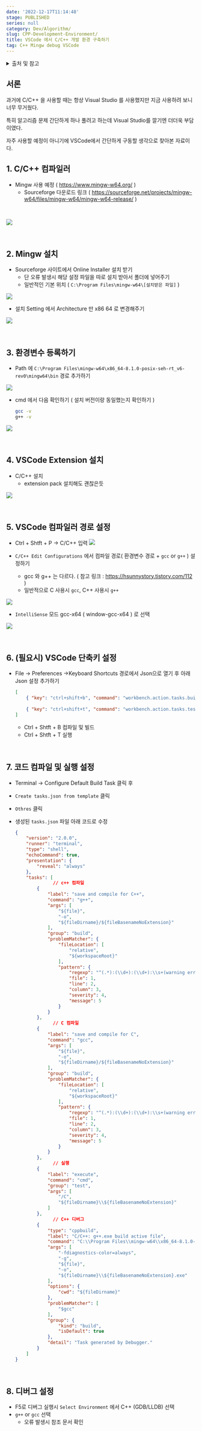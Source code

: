 ```yaml
---
date: '2022-12-17T11:14:48'
stage: PUBLISHED
series: null
category: Dev/Algorithm/
slug: CPP-Development-Environment/
title: VSCode 에서 C/C++ 개발 환경 구축하기
tag: C++ Mingw debug VSCode
---
```



<details>
<summary>출처 및 참고</summary>
  <a href="https://oziguyo.tistory.com/34"> https://oziguyo.tistory.com/34 기본 설정</a>
  <br>
  <a href="https://jhnyang.tistory.com/430"> https://jhnyang.tistory.com/430 디버그 설정 </a>
</details>


## 서론

과거에 C/C++ 을 사용할 때는 항상 Visual Studio 를 사용했지만 지금 사용하려 보니 너무 무거웠다.

특히 알고리즘 문제 간단하게 하나 풀려고 하는데 Visual Studio를 깔기엔 더더욱 부담이였다.

자주 사용할 예정이 아니기에 VSCode에서 간단하게 구동할 생각으로 찾아본 자료이다.


## 1. C/C++ 컴파일러

- Mingw 사용 예정 ( <https://www.mingw-w64.org/> )
  - Sourceforge 다운로드 링크 ( <https://sourceforge.net/projects/mingw-w64/files/mingw-w64/mingw-w64-release/> )

<br/>


![](assets/CPP-Development-Environment/20221217112944384.png)



<br/>

## 2. Mingw 설치

- Sourceforge 사이트에서 Online Installer 설치 받기
  - 단 오류 발생시 해당 설정 파일을 따로 설치 받아서 폴더에 넣어주기
  - 일반적인 기본 위치 ( `C:\Program Files\mingw-w64\[설치받은 파일]` )

![](assets/CPP-Development-Environment/20221217113031021.png)



- 설치 Setting 에서 Architecture 만 x86 64 로 변경해주기

![](assets/CPP-Development-Environment/20221217113056921.png)



<br/>

## 3. 환경변수 등록하기

- Path 에 `C:\Program Files\mingw-w64\x86_64-8.1.0-posix-seh-rt_v6-rev0\mingw64\bin` 경로 추가하기

![](assets/CPP-Development-Environment/20221217113434113.png)

- cmd 에서 다음 확인하기 ( 설치 버전이랑 동일했는지 확인하기 )
  ```bash
  gcc -v
  g++ -v
  ```
![](assets/CPP-Development-Environment/20221217113454644.png)

<br/>

## 4. VSCode Extension 설치

- C/C++ 설치
  - extension pack 설치해도 괜찮은듯

![](assets/CPP-Development-Environment/20221217113523327.png)


<br/>

## 5. VSCode 컴파일러 경로 설정

- Ctrl + Shtft + P → C/C++ 입력
![](assets/CPP-Development-Environment/20221217113711165.png)

- `C/C++ Edit Configurations` 에서 컴파일 경로( 환경변수 경로 + `gcc` or `g++` ) 설정하기
  - gcc 와 g++ 는 다르다. ( 참고 링크 : <https://hsunnystory.tistory.com/112> )
  - 일반적으로 C 사용시 `gcc`, C++ 사용시 `g++`

![](assets/CPP-Development-Environment/20221217113602581.png)

- `IntelliSense` 모드 gcc-x64 ( window-gcc-x64 ) 로 선택

![](assets/CPP-Development-Environment/20221217113616094.png)


<br/>

## 6. (필요시) VSCode 단축키 설정

- File -> Preferences ->Keyboard Shortcuts 경로에서 Json으로 열기 후 아래 Json 설정 추가하기

  ```json
  [
      { "key": "ctrl+shift+b", "command": "workbench.action.tasks.build" },
      
      { "key": "ctrl+shift+t", "command": "workbench.action.tasks.test" }
  ]
  ```

  - Ctrl + Shtft + B 컴파일 및 빌드
  - Ctrl + Shtft + T 실행

<br/>

## 7. 코드 컴파일 및 실행 설정

- Terminal -> Configure Default Build Task 클릭 후
- `Create tasks.json from template` 클릭
- `Othres` 클릭
- 생성된 `tasks.json` 파일 아래 코드로 수정

  ```json
  {
      "version": "2.0.0",
      "runner": "terminal",
      "type": "shell",
      "echoCommand": true,
      "presentation": {
          "reveal": "always"
      },
      "tasks": [
  				// c++ 컴파일
          {
              "label": "save and compile for C++",
              "command": "g++",
              "args": [
                  "${file}",
                  "-o",
                  "${fileDirname}/${fileBasenameNoExtension}"
              ],
              "group": "build",
              "problemMatcher": {
                  "fileLocation": [
                      "relative",
                      "${workspaceRoot}"
                  ],
                  "pattern": {
                      "regexp": "^(.*):(\\d+):(\\d+):\\s+(warning error):\\s+(.*)$",
                      "file": 1,
                      "line": 2,
                      "column": 3,
                      "severity": 4,
                      "message": 5
                  }
              }
          },
  				// C 컴파일
          {
              "label": "save and compile for C",
              "command": "gcc",
              "args": [
                  "${file}",
                  "-o",
                  "${fileDirname}/${fileBasenameNoExtension}"
              ],
              "group": "build",
              "problemMatcher": {
                  "fileLocation": [
                      "relative",
                      "${workspaceRoot}"
                  ],
                  "pattern": {
                      "regexp": "^(.*):(\\d+):(\\d+):\\s+(warning error):\\s+(.*)$",
                      "file": 1,
                      "line": 2,
                      "column": 3,
                      "severity": 4,
                      "message": 5
                  }
              }
          },
  				// 실행
          {
              "label": "execute",
              "command": "cmd",
              "group": "test",
              "args": [
                  "/C",
                  "${fileDirname}\\${fileBasenameNoExtension}"
              ]
          },
  				// C++ 디버그
          {
              "type": "cppbuild",
              "label": "C/C++: g++.exe build active file",
              "command": "C:\\Program Files\\mingw-w64\\x86_64-8.1.0-release-posix-seh-rt_v6-rev0\\mingw64\\bin\\g++.exe",
              "args": [
                  "-fdiagnostics-color=always",
                  "-g",
                  "${file}",
                  "-o",
                  "${fileDirname}\\${fileBasenameNoExtension}.exe"
              ],
              "options": {
                  "cwd": "${fileDirname}"
              },
              "problemMatcher": [
                  "$gcc"
              ],
              "group": {
                  "kind": "build",
                  "isDefault": true
              },
              "detail": "Task generated by Debugger."
          }
      ]
  }
  ```

<br/>

## 8. 디버그 설정

- F5로 디버그 실행시 `Select Environment` 에서  C++ (GDB/LLDB) 선택
- `g++` or `gcc` 선택
  - 오류 발생시 참조 문서 확인

<br/>
